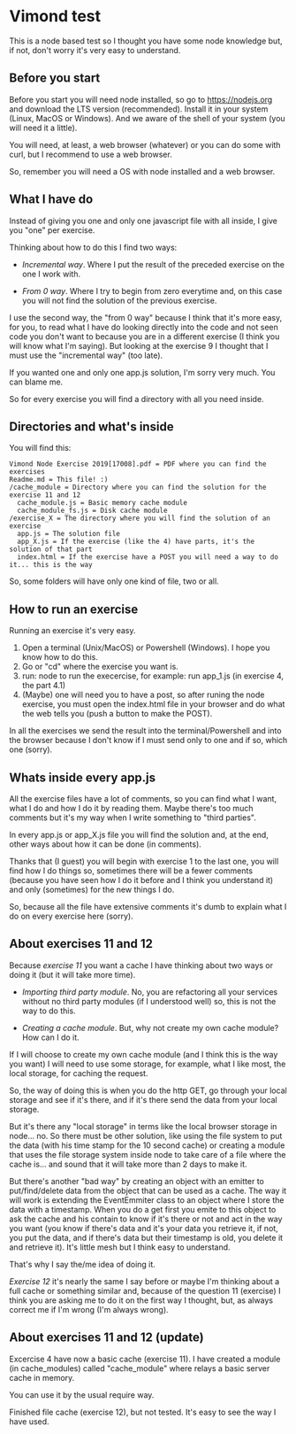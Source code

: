 # Vimond test

This is a node based test so I thought you have some node knowledge but, if not, don't worry it's very easy to understand.

## Before you start

Before you start you will need node installed, so go to https://nodejs.org and download the LTS version (recommended). Install it in your system (Linux, MacOS or Windows). And we aware of the shell of your system (you will need it a little).

You will need, at least, a web browser (whatever) or you can do some with curl, but I recommend to use a web browser.

So, remember you will need a OS with node installed and a web browser.

## What I have do

Instead of giving you one and only one javascript file with all inside, I give you "one" per exercise.

Thinking about how to do this I find two ways:

- _Incremental way_. Where I put the result of the preceded exercise on the one I work with.

- _From 0 way_. Where I try to begin from zero everytime and, on this case you will not find the solution of the previous exercise.

I use the second way, the "from 0 way" because I think that it's more easy, for you, to read what I have do looking directly into the code and not seen code you don't want to because you are in a different exercise (I think you will know what I'm saying). But looking at the exercise 9 I thought that I must use the "incremental way" (too late).

If you wanted one and only one app.js solution, I'm sorry very much. You can blame me.

So for every exercise you will find a directory with all you need inside.

## Directories and what's inside

You will find this:

```
Vimond Node Exercise 2019[17008].pdf = PDF where you can find the exercises
Readme.md = This file! :)
/cache_module = Directory where you can find the solution for the exercise 11 and 12
  cache_module.js = Basic memory cache module
  cache_module_fs.js = Disk cache module
/exercise_X = The directory where you will find the solution of an exercise
  app.js = The solution file
  app_X.js = If the exercise (like the 4) have parts, it's the solution of that part
  index.html = If the exercise have a POST you will need a way to do it... this is the way
```

So, some folders will have only one kind of file, two or all.

## How to run an exercise

Running an exercise it's very easy.

1. Open a terminal (Unix/MacOS) or Powershell (Windows). I hope you know how to do this.
2. Go or "cd" where the exercise you want is.
3. run: node <filename> to run the execercise, for example: run app_1.js (in exercise 4, the part 4.1)
4. (Maybe) one will need you to have a post, so after runing the node exercise, you must open the index.html file in your browser and do what the web tells you (push a button to make the POST).

In all the exercises we send the result into the terminal/Powershell and into the browser because I don't know if I must send only to one and if so, which one (sorry).

## Whats inside every app.js

All the exercise files have a lot of comments, so you can find what I want, what I do and how I do it by reading them. Maybe there's too much comments but it's my way when I write something to "third parties".

In every app.js or app_X.js file you will find the solution and, at the end, other ways about how it can be done (in comments).

Thanks that (I guest) you will begin with exercise 1 to the last one, you will find how I do things so, sometimes there will be a fewer comments (because you have seen how I do it before and I think you understand it) and only (sometimes) for the new things I do.

So, because all the file have extensive comments it's dumb to explain what I do on every exercise here (sorry).

## About exercises 11 and 12

Because _exercise 11_ you want a cache I have thinking about two ways or doing it (but it will take more time).

- _Importing third party module_. No, you are refactoring all your services without no third party modules (if I understood well) so, this is not the way to do this.

- _Creating a cache module_. But, why not create my own cache module? How can I do it.

If I will choose to create my own cache module (and I think this is the way you want) I will need to use some storage, for example, what I like most, the local storage, for caching the request.

So, the way of doing this is when you do the http GET, go through your local storage and see if it's there, and if it's there send the data from your local storage.

But it's there any "local storage" in terms like the local browser storage in node... no. So there must be other solution, like using the file system to put the data (with his time stamp for the 10 second cache) or creating a module that uses the file storage system inside node to take care of a file where the cache is... and sound that it will take more than 2 days to make it.

But there's another "bad way" by creating an object with an emitter to put/find/delete data from the object that can be used as a cache. The way it will work is extending the EventEmmiter class to an object where I store the data with a timestamp. When you do a get first you emite to this object to ask the cache and his contain to know if it's there or not and act in the way you want (you know if there's data and it's your data you retrieve it, if not, you put the data, and if there's data but their timestamp is old, you delete it and retrieve it). It's little mesh but I think easy to understand.

That's why I say the/me idea of doing it.

_Exercise 12_ it's nearly the same I say before or maybe I'm thinking about a full cache or something similar and, because of the question 11 (exercise) I think you are asking me to do it on the first way I thought, but, as always correct me if I'm wrong (I'm always wrong).

## About exercises 11 and 12 (update)

Excercise 4 have now a basic cache (exercise 11). I have created a module (in cache_modules) called "cache_module" where relays a basic server cache in memory.

You can use it by the usual require way.

Finished file cache (exercise 12), but not tested. It's easy to see the way I have used.
